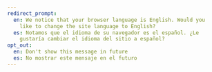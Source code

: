 ```yaml
---
redirect_prompt:
  en: We notice that your browser language is English. Would you
    like to change the site language to English?
  es: Notamos que el idioma de su navegador es el español. ¿Le
    gustaría cambiar el idioma del sitio a español?
opt_out:
  en: Don't show this message in future
  es: No mostrar este mensaje en el futuro
---
```

